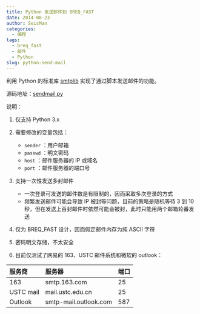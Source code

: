 ```yaml
---
title: Python 发送邮件到 BREQ_FAST
date: 2014-08-23
author: SeisMan
categories:
  - 编程
tags:
  - breq_fast
  - 邮件
  - Python
slug: python-send-mail
---
```


利用 Python 的标准库 [smtplib](https://docs.python.org/3/library/smtplib.html)
实现了通过脚本发送邮件的功能。

源码地址：[sendmail.py](https://github.com/seisman/SeisScripts/blob/master/sendmail.py)

<!--more-->

说明：

1.  仅支持 Python 3.x
2.  需要修改的变量包括：
    -   `sender` ：用户邮箱
    -   `passwd` ：明文密码
    -   `host` ：邮件服务器的 IP 或域名
    -   `port` ：邮件服务器的端口号

4.  支持一次性发送多封邮件
    -   一次登录可发送的邮件数是有限制的，因而采取多次登录的方式
    -   频繁发送邮件可能会导致 IP 被封等问题，目前的策略是随机等待 3 到 10 秒，但在发送上百封邮件时依然可能会被封，此时只能用两个邮箱轮番发送

5.  仅为 BREQ\_FAST 设计，因而假定邮件内存为纯 ASCII 字符
6.  密码明文存储，不太安全
3.  目前仅测试了网易的 163、USTC 邮件系统和微软的 outlook：

|服务商       |          服务器       | 端口 |
|:------------|:----------------------|:-----|
| 163         | smtp.163.com          | 25   |
| USTC mail   | mail.ustc.edu.cn      | 25   |
| Outlook     | smtp-mail.outlook.com | 587  |
